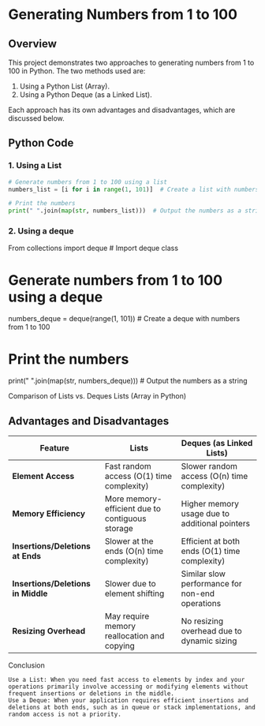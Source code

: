 # Generating Numbers from 1 to 100

## Overview

This project demonstrates two approaches to generating numbers from 1 to 100 in Python. The two methods used are:

1. Using a Python List (Array).
2. Using a Python Deque (as a Linked List).

Each approach has its own advantages and disadvantages, which are discussed below.

## Python Code

### 1. Using a List

```python
# Generate numbers from 1 to 100 using a list
numbers_list = [i for i in range(1, 101)]  # Create a list with numbers from 1 to 100

# Print the numbers
print(" ".join(map(str, numbers_list)))  # Output the numbers as a string
```


### 2. Using a deque

From collections import deque  # Import deque class

# Generate numbers from 1 to 100 using a deque
numbers_deque = deque(range(1, 101))  # Create a deque with numbers from 1 to 100

# Print the numbers
print(" ".join(map(str, numbers_deque)))  # Output the numbers as a string



Comparison of Lists vs. Deques
Lists (Array in Python)

## Advantages and Disadvantages

| Feature                             | Lists                                                | Deques (as Linked Lists)                               |
|-------------------------------------|------------------------------------------------------|--------------------------------------------------------|
| **Element Access**                  | Fast random access (O(1) time complexity)            | Slower random access (O(n) time complexity)            |
| **Memory Efficiency**               | More memory-efficient due to contiguous storage      | Higher memory usage due to additional pointers         |
| **Insertions/Deletions at Ends**    | Slower at the ends (O(n) time complexity)            | Efficient at both ends (O(1) time complexity)          |
| **Insertions/Deletions in Middle**  | Slower due to element shifting                       | Similar slow performance for non-end operations        |
| **Resizing Overhead**               | May require memory reallocation and copying          | No resizing overhead due to dynamic sizing             |


Conclusion

    Use a List: When you need fast access to elements by index and your operations primarily involve accessing or modifying elements without frequent insertions or deletions in the middle.
    Use a Deque: When your application requires efficient insertions and deletions at both ends, such as in queue or stack implementations, and random access is not a priority.